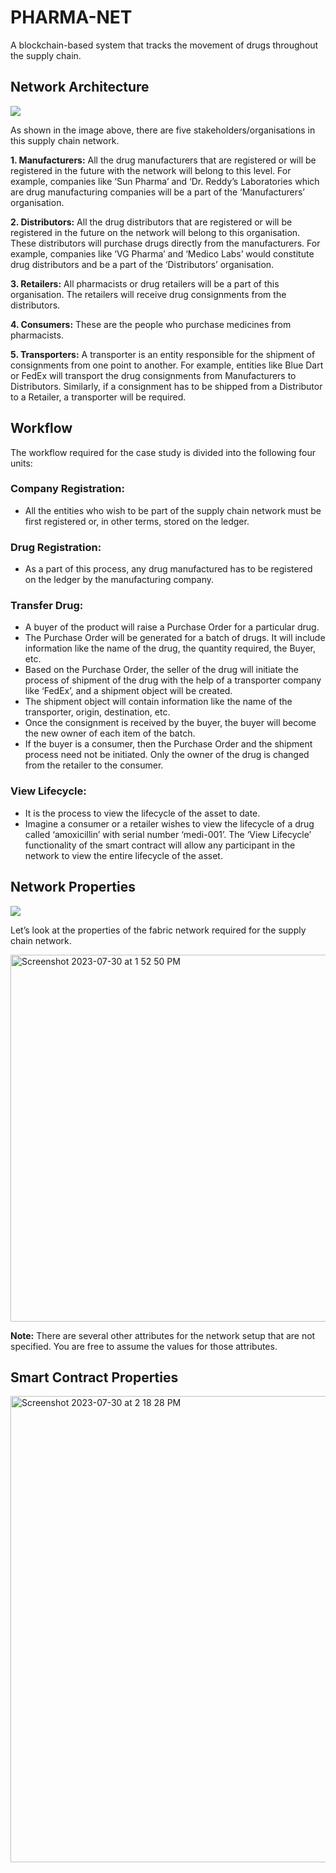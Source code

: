 # PHARMA-NET
A blockchain-based system that tracks the movement of drugs throughout the supply chain.

## Network Architecture

![](images/Network_Blueprint.png)


As shown in the image above, there are five stakeholders/organisations in this supply chain network.

 

**1. Manufacturers:** All the drug manufacturers that are registered or will be registered in the future with the network will belong to this level. For example, companies like ‘Sun Pharma’ and ‘Dr. Reddy’s Laboratories which are drug manufacturing companies will be a part of the ‘Manufacturers’ organisation.

 

**2. Distributors:** All the drug distributors that are registered or will be registered in the future on the network will belong to this organisation. These distributors will purchase drugs directly from the manufacturers. For example, companies like ‘VG Pharma’ and ‘Medico Labs’ would constitute drug distributors and be a part of the ‘Distributors’ organisation.

 

**3. Retailers:** All pharmacists or drug retailers will be a part of this organisation. The retailers will receive drug consignments from the distributors. 

 

**4. Consumers:** These are the people who purchase medicines from pharmacists. 

 

**5. Transporters:** A transporter is an entity responsible for the shipment of consignments from one point to another. For example, entities like Blue Dart or FedEx will transport the drug consignments from Manufacturers to Distributors. Similarly, if a consignment has to be shipped from a Distributor to a Retailer, a transporter will be required. 


## Workflow
The workflow required for the case study is divided into the following four units:

 

### Company Registration: 
-   All the entities who wish to be part of the supply chain network must be first registered or, in other terms, stored on the ledger. 
### Drug Registration:
-   As a part of this process, any drug manufactured has to be registered on the ledger by the manufacturing company. 
### Transfer Drug:
-   A buyer of the product will raise a Purchase Order for a particular drug.
-   The Purchase Order will be generated for a batch of drugs. It will include information like the name of the drug, the quantity required, the Buyer, etc.
-   Based on the Purchase Order, the seller of the drug will initiate the process of shipment of the drug with the help of a transporter company like ‘FedEx’, and a shipment object will be created.
-   The shipment object will contain information like the name of the transporter, origin, destination, etc.
-   Once the consignment is received by the buyer, the buyer will become the new owner of each item of the batch. 
-   If the buyer is a consumer, then the Purchase Order and the shipment process need not be initiated. Only the owner of the drug is changed from the retailer to the consumer. 
### View Lifecycle: 
-   It is the process to view the lifecycle of the asset to date. 
-   Imagine a consumer or a retailer wishes to view the lifecycle of a drug called ‘amoxicillin’ with serial number ‘medi-001’. The ‘View Lifecycle’ functionality of the smart contract will allow any participant in the network to view the entire lifecycle of the asset.


## Network Properties

![](images/Network_Architecture.png)

Let’s look at the properties of the fabric network required for the supply chain network.

<img width="587" alt="Screenshot 2023-07-30 at 1 52 50 PM" src="https://github.com/dhayalan/pharma-net/assets/121813/7ffd651f-6c20-4cc1-9e23-88d6d6fb55d9">

**Note:** There are several other attributes for the network setup that are not specified. You are free to assume the values for those attributes.

## Smart Contract Properties

<img width="746" alt="Screenshot 2023-07-30 at 2 18 28 PM" src="https://github.com/dhayalan/pharma-net/assets/121813/835d78b6-b9c2-439a-ba0e-e98d5aff0ca6">


